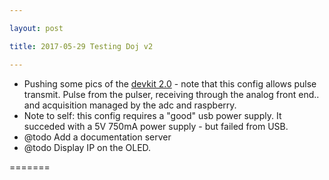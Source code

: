 ```yaml
---

layout: post

title: 2017-05-29 Testing Doj v2

---
```



-   Pushing some pics of the [devkit
    2.0](/include/devkit2.0/20170529_203924_notes.jpg) - note that this
    config allows pulse transmit. Pulse from the pulser, receiving
    through the analog front end.. and acquisition managed by the adc
    and raspberry.
-   Note to self: this config requires a "good" usb power supply. It
    succeded with a 5V 750mA power supply - but failed from USB.
-   @todo Add a documentation server
-   @todo Display IP on the OLED.

=======

